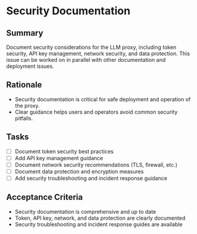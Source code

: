 # Security Documentation

## Summary
Document security considerations for the LLM proxy, including token security, API key management, network security, and data protection. This issue can be worked on in parallel with other documentation and deployment issues.

## Rationale
- Security documentation is critical for safe deployment and operation of the proxy.
- Clear guidance helps users and operators avoid common security pitfalls.

## Tasks
- [ ] Document token security best practices
- [ ] Add API key management guidance
- [ ] Document network security recommendations (TLS, firewall, etc.)
- [ ] Document data protection and encryption measures
- [ ] Add security troubleshooting and incident response guidance

## Acceptance Criteria
- Security documentation is comprehensive and up to date
- Token, API key, network, and data protection are clearly documented
- Security troubleshooting and incident response guides are available 